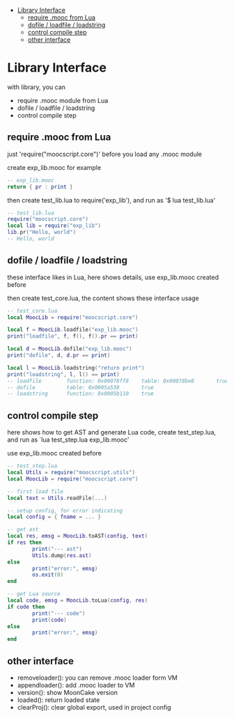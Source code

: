 
- [Library Interface](#library-interface)
  - [require .mooc from Lua](#require-mooc-from-lua)
  - [dofile / loadfile / loadstring](#dofile--loadfile--loadstring)
  - [control compile step](#control-compile-step)
  - [other interface](#other-interface)
  
# Library Interface

with library, you can

- require .mooc module from Lua
- dofile / loadfile / loadstring
- control compile step

## require .mooc from Lua

just 'require("moocscript.core")' before you load any .mooc module

create exp_lib.mooc for example

```lua
-- exp_lib.mooc
return { pr : print }
```

then create test_lib.lua to require('exp_lib'), and run as '$ lua test_lib.lua'

```lua
-- test_lib.lua
require("moocscript.core")
local lib = require("exp_lib")
lib.pr("Hello, world")
-- Hello, world
```

## dofile / loadfile / loadstring

these interface likes in Lua, here shows details, use exp_lib.mooc created before

then create test_core.lua, the content shows these interface usage

```lua
-- test_core.lua
local MoocLib = require("moocscript.core")

local f = MoocLib.loadfile("exp_lib.mooc")
print("loadfile", f, f(), f().pr == print)

local d = MoocLib.dofile("exp_lib.mooc")
print("dofile", d, d.pr == print)

local l = MoocLib.loadstring("return print")
print("loadstring", l, l() == print)
-- loadfile        function: 0x00078ff8    table: 0x00078be8       true
-- dofile          table: 0x0005a538       true
-- loadstring      function: 0x0005b110    true
```

## control compile step

here shows how to get AST and generate Lua code, create test_step.lua, and run as `lua test_step.lua exp_lib.mooc'

use exp_lib.mooc created before

```lua
-- test_step.lua
local Utils = require("moocscript.utils")
local MoocLib = require("moocscript.core")

-- first load file
local text = Utils.readFile(...)

-- setup config, for error indicating
local config = { fname = ... }

-- get ast
local res, emsg = MoocLib.toAST(config, text)
if res then
        print("--- ast")
        Utils.dump(res.ast)
else
        print("error:", emsg)
        os.exit(0)
end

-- get Lua source
local code, emsg = MoocLib.toLua(config, res)
if code then
        print("--- code")
        print(code)
else
        print("error:", emsg)
end
```

## other interface

- removeloader(): you can remove .mooc loader form VM
- appendloader(): add .mooc loader to VM
- version(): show MoonCake version
- loaded(): return loaded state
- clearProj(): clear global export, used in project config